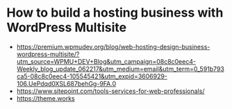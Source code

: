 # How to build a hosting business with WordPress Multisite
- https://premium.wpmudev.org/blog/web-hosting-design-business-wordpress-multisite/?utm_source=WPMU+DEV+Blog&utm_campaign=08c8c0eec4-Weekly_blog_update_062217&utm_medium=email&utm_term=0_591b793ca5-08c8c0eec4-105545421&utm_expid=3606929-106.UePdqd0XSL687behGg-9FA.0
- https://www.sitepoint.com/tools-services-for-web-professionals/
- https://theme.works
